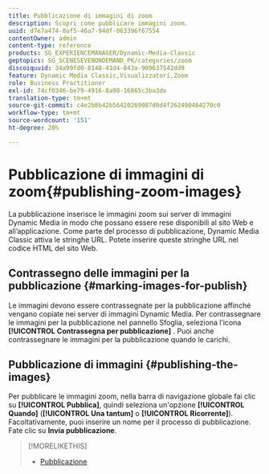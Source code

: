 ```yaml
---
title: Pubblicazione di immagini di zoom
description: Scopri come pubblicare immagini zoom.
uuid: d7e7a474-8af5-46a7-94df-063396f67554
contentOwner: admin
content-type: reference
products: SG_EXPERIENCEMANAGER/Dynamic-Media-Classic
geptopics: SG_SCENESEVENONDEMAND_PK/categories/zoom
discoiquuid: 34a99fd0-8148-41d4-843a-909637542dd9
feature: Dynamic Media Classic,Visualizzatori,Zoom
role: Business Practitioner
exl-id: 74cf0346-be79-4916-8a98-16865c3ba3de
translation-type: tm+mt
source-git-commit: c4e2b8b42b56420269087d0d4f262490464270c0
workflow-type: tm+mt
source-wordcount: '151'
ht-degree: 20%

---
```


# Pubblicazione di immagini di zoom{#publishing-zoom-images}

La pubblicazione inserisce le immagini zoom sui server di immagini Dynamic Media in modo che possano essere rese disponibili al sito Web e all’applicazione. Come parte del processo di pubblicazione, Dynamic Media Classic attiva le stringhe URL. Potete inserire queste stringhe URL nel codice HTML del sito Web.

## Contrassegno delle immagini per la pubblicazione {#marking-images-for-publish}

Le immagini devono essere contrassegnate per la pubblicazione affinché vengano copiate nei server di immagini Dynamic Media. Per contrassegnare le immagini per la pubblicazione nel pannello Sfoglia, seleziona l’icona **[!UICONTROL Contrassegna per pubblicazione]** . Puoi anche contrassegnare le immagini per la pubblicazione quando le carichi.

## Pubblicazione di immagini {#publishing-the-images}

Per pubblicare le immagini zoom, nella barra di navigazione globale fai clic su **[!UICONTROL Pubblica]**, quindi seleziona un&#39;opzione **[!UICONTROL Quando]** (**[!UICONTROL Una tantum]** o **[!UICONTROL Ricorrente]**). Facoltativamente, puoi inserire un nome per il processo di pubblicazione. Fate clic su **Invia pubblicazione**.

>[!MORELIKETHIS]
>
>* [Pubblicazione](publishing-files.md#publishing_files)

